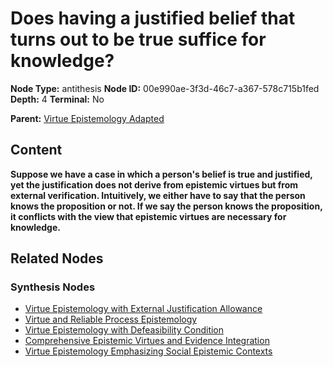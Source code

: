 # Does having a justified belief that turns out to be true suffice for knowledge?

**Node Type:** antithesis
**Node ID:** 00e990ae-3f3d-46c7-a367-578c715b1fed
**Depth:** 4
**Terminal:** No

**Parent:** [Virtue Epistemology Adapted](virtue-epistemology-adapted-synthesis-506dae82-b34a-4a31-92f2-652129bcc885.md)

## Content

**Suppose we have a case in which a person's belief is true and justified, yet the justification does not derive from epistemic virtues but from external verification. Intuitively, we either have to say that the person knows the proposition or not. If we say the person knows the proposition, it conflicts with the view that epistemic virtues are necessary for knowledge.**

## Related Nodes

### Synthesis Nodes

- [Virtue Epistemology with External Justification Allowance](virtue-epistemology-with-external-justification-allowance-synthesis-abce2523-61cc-486e-8b78-07e51a5adb8c.md)
- [Virtue and Reliable Process Epistemology](virtue-and-reliable-process-epistemology-synthesis-cdae07ab-448b-43ae-a839-2d442d9d3198.md)
- [Virtue Epistemology with Defeasibility Condition](virtue-epistemology-with-defeasibility-condition-synthesis-c2715a28-27bf-4639-8c1f-b1e8179d8330.md)
- [Comprehensive Epistemic Virtues and Evidence Integration](comprehensive-epistemic-virtues-and-evidence-integration-synthesis-3e3d52e4-bb48-44b8-a3d1-3a71d154f883.md)
- [Virtue Epistemology Emphasizing Social Epistemic Contexts](virtue-epistemology-emphasizing-social-epistemic-contexts-synthesis-b2af7320-3a27-4234-97c2-f516dc06a46e.md)
